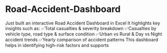 # Road-Accident-Dashboard
Just built an interactive Road Accident Dashboard in Excel It highlights key insights such as: ✅Total casualties &amp; severity breakdown ✅Casualties by vehicle type, road type &amp; surface condition ✅Urban vs Rural &amp; Day vs Night accident trends ✅Yearly comparison of accident patterns  This dashboard helps in identifying high-risk factors and supports 

